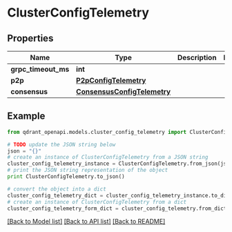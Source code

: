 # ClusterConfigTelemetry


## Properties
Name | Type | Description | Notes
------------ | ------------- | ------------- | -------------
**grpc_timeout_ms** | **int** |  | 
**p2p** | [**P2pConfigTelemetry**](P2pConfigTelemetry.md) |  | 
**consensus** | [**ConsensusConfigTelemetry**](ConsensusConfigTelemetry.md) |  | 

## Example

```python
from qdrant_openapi.models.cluster_config_telemetry import ClusterConfigTelemetry

# TODO update the JSON string below
json = "{}"
# create an instance of ClusterConfigTelemetry from a JSON string
cluster_config_telemetry_instance = ClusterConfigTelemetry.from_json(json)
# print the JSON string representation of the object
print ClusterConfigTelemetry.to_json()

# convert the object into a dict
cluster_config_telemetry_dict = cluster_config_telemetry_instance.to_dict()
# create an instance of ClusterConfigTelemetry from a dict
cluster_config_telemetry_form_dict = cluster_config_telemetry.from_dict(cluster_config_telemetry_dict)
```
[[Back to Model list]](../README.md#documentation-for-models) [[Back to API list]](../README.md#documentation-for-api-endpoints) [[Back to README]](../README.md)



